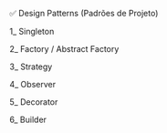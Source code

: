✅ Design Patterns (Padrões de Projeto)

1_ Singleton

2_ Factory / Abstract Factory

3_ Strategy

4_ Observer

5_ Decorator

6_ Builder

